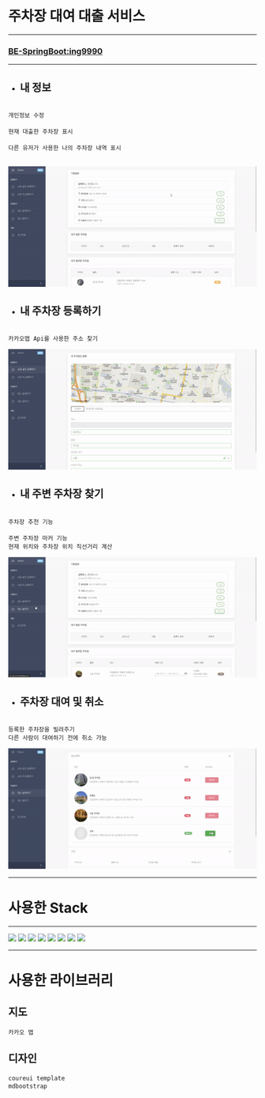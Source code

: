 # 주차장 대여 대출 서비스 

<hr/>

### [BE-SpringBoot:ing9990](https://github.com/ing9990/EveryParking)

<hr/>

- ## 내 정보

```

개인정보 수정

현재 대출한 주차장 표시

다른 유저가 사용한 나의 주차장 내역 표시


```

![](dashboard.gif)

- ## 내 주차장 등록하기
```

카카오맵 Api를 사용한 주소 찾기

```
![](search.gif)
- ## 내 주변 주차장 찾기
```

주차장 추천 기능

주변 주차장 마커 기능
현재 위치와 주차장 위치 직선거리 계산
```
![](borrow.gif)
- ## 주차장 대여 및 취소
```

등록한 주차장을 빌려주기
다른 사람이 대여하기 전에 취소 가능

```
![](rent.gif)

---

# 사용한 Stack

---
<div>
<img src="https://img.shields.io/badge/react-61DAFB?style=for-the-badge&logo=react&logoColor=black">
<img src="https://img.shields.io/badge/node.js-339933?style=for-the-badge&logo=Node.js&logoColor=white">
<img src="https://img.shields.io/badge/bootstrap-7952B3?style=for-the-badge&logo=bootstrap&logoColor=white">
<img src="https://img.shields.io/badge/github-181717?style=for-the-badge&logo=github&logoColor=white">
<img src="https://img.shields.io/badge/html-E34F26?style=for-the-badge&logo=html5&logoColor=white">
<img src="https://img.shields.io/badge/css-1572B6?style=for-the-badge&logo=css3&logoColor=white">
<img src="https://img.shields.io/badge/javascript-F7DF1E?style=for-the-badge&logo=javascript&logoColor=black">
<img src="https://img.shields.io/badge/github-181717?style=for-the-badge&logo=github&logoColor=white">
</div>


---
# 사용한 라이브러리

## 지도
```
카카오 맵
```

## 디자인
```
coureui template
mdbootstrap

```

